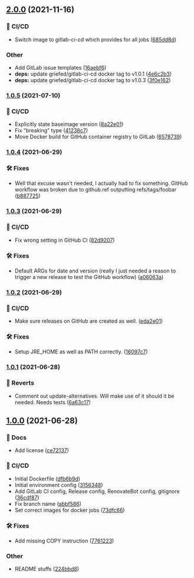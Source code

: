 ## [2.0.0](https://git.griefed.de/prosper/docker-baseimage-ubuntu-jdk-8/compare/1.0.5...2.0.0) (2021-11-16)


### 🦊 CI/CD

* Switch image to gitlab-ci-cd which provides for all jobs ([685dd8d](https://git.griefed.de/prosper/docker-baseimage-ubuntu-jdk-8/commit/685dd8d1e754bdcaa264d69fd1666af8f745a7b0))


### Other

* Add GitLab issue templates ([16aebf6](https://git.griefed.de/prosper/docker-baseimage-ubuntu-jdk-8/commit/16aebf64b0f739046d4f65ecf0930002c8471381))
* **deps:** update griefed/gitlab-ci-cd docker tag to v1.0.1 ([4e6c2b3](https://git.griefed.de/prosper/docker-baseimage-ubuntu-jdk-8/commit/4e6c2b329a7baf5bf0d86f6fdf672bcf840549f2))
* **deps:** update griefed/gitlab-ci-cd docker tag to v1.0.3 ([3f0e162](https://git.griefed.de/prosper/docker-baseimage-ubuntu-jdk-8/commit/3f0e16289fbd738ac495ef5c1ca7cdefab9a4164))

### [1.0.5](https://git.griefed.de/prosper/docker-baseimage-ubuntu-jdk-8/compare/1.0.4...1.0.5) (2021-07-10)


### 🦊 CI/CD

* Explicitly state baseimage version ([8a22e01](https://git.griefed.de/prosper/docker-baseimage-ubuntu-jdk-8/commit/8a22e01fc82ed2fb4c3695b9b057ac4448d27b1a))
* Fix "breaking" type ([41238c7](https://git.griefed.de/prosper/docker-baseimage-ubuntu-jdk-8/commit/41238c711561dc54bf2f0e80717e5e53db9378e1))
* Move Docker build for GitHub container registry to GitLab ([6578739](https://git.griefed.de/prosper/docker-baseimage-ubuntu-jdk-8/commit/6578739690bcc62141c44f4555b0eb3763f29e3d))

### [1.0.4](https://git.griefed.de/prosper/docker-baseimage-ubuntu-jdk-8/compare/1.0.3...1.0.4) (2021-06-29)


### 🛠 Fixes

* Well that excuse wasn't needed, I actually had to fix something. GitHub workflow was broken due to github.ref outputting refs/tags/foobar ([b887725](https://git.griefed.de/prosper/docker-baseimage-ubuntu-jdk-8/commit/b8877250cee99c19b9e49aecda3f9a583c31e771))

### [1.0.3](https://git.griefed.de/prosper/docker-baseimage-ubuntu-jdk-8/compare/1.0.2...1.0.3) (2021-06-29)


### 🦊 CI/CD

* Fix wrong setting in GitHub CI ([82d9207](https://git.griefed.de/prosper/docker-baseimage-ubuntu-jdk-8/commit/82d92075ddb20b8bdfbc3da4fb50a1692edcb83b))


### 🛠 Fixes

* Default ARGs for date and version (really I just needed a reason to trigger a new release to test the GitHub workflow) ([a06063a](https://git.griefed.de/prosper/docker-baseimage-ubuntu-jdk-8/commit/a06063a6c5fa6d3a810ccc6677520b5055d7aeb0))

### [1.0.2](https://git.griefed.de/prosper/docker-baseimage-ubuntu-jdk-8/compare/1.0.1...1.0.2) (2021-06-29)


### 🦊 CI/CD

* Make sure releases on GitHub are created as well. ([eda2e01](https://git.griefed.de/prosper/docker-baseimage-ubuntu-jdk-8/commit/eda2e01a71884f9b81ac41e419ca2068af154971))


### 🛠 Fixes

* Setup JRE_HOME as well as PATH correctly. ([16097c7](https://git.griefed.de/prosper/docker-baseimage-ubuntu-jdk-8/commit/16097c7e6be295cec6805061c6821ad162fd3a23))

### [1.0.1](https://git.griefed.de/prosper/docker-baseimage-ubuntu-jdk-8/compare/1.0.0...1.0.1) (2021-06-28)


### 👀 Reverts

* Comment out update-alternatives. Will make use of it should it be needed. Needs tests ([6a63c17](https://git.griefed.de/prosper/docker-baseimage-ubuntu-jdk-8/commit/6a63c172be83ee6b3451b5431abfd2d420d1b2c6))

## [1.0.0](https://git.griefed.de/prosper/docker-baseimage-ubuntu-jdk-8/compare/...1.0.0) (2021-06-28)


### 📔 Docs

* Add license ([ce72137](https://git.griefed.de/prosper/docker-baseimage-ubuntu-jdk-8/commit/ce7213712ad9dcb5bfbde7f881e4ae93aa90b49f))


### 🦊 CI/CD

* Initial Dockerfile ([dfb6b9d](https://git.griefed.de/prosper/docker-baseimage-ubuntu-jdk-8/commit/dfb6b9dcd387a330093ecc2e7fe500dbb2dc0933))
* Initial environment config ([3156348](https://git.griefed.de/prosper/docker-baseimage-ubuntu-jdk-8/commit/3156348b5b4c1038127d0ad1a5f3bac86512914b))
* Add GitLab CI config, Release config, RenovateBot config, gitignore ([36cdf87](https://git.griefed.de/prosper/docker-baseimage-ubuntu-jdk-8/commit/36cdf878bf2a06ed1fd5f89d398a0c16f7533cac))
* Fix branch name ([abbf586](https://git.griefed.de/prosper/docker-baseimage-ubuntu-jdk-8/commit/abbf58681fa4c9a84ae9de3a0c9ffc2810c21f7c))
* Set correct images for docker jobs ([73dfc66](https://git.griefed.de/prosper/docker-baseimage-ubuntu-jdk-8/commit/73dfc66d2afa304654b651fdc750cc277a134382))


### 🛠 Fixes

* Add missing COPY instruction ([7761223](https://git.griefed.de/prosper/docker-baseimage-ubuntu-jdk-8/commit/776122335145276fcf77867ad66973627d6590f8))


### Other

* README stuffs ([224bbd8](https://git.griefed.de/prosper/docker-baseimage-ubuntu-jdk-8/commit/224bbd8d9257a8225fee43522d6b3b9858e1c794))
